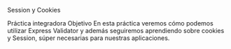 Session y Cookies

Práctica integradora
Objetivo
En esta práctica veremos cómo podemos utilizar Express Validator y además
seguiremos aprendiendo sobre cookies y Session, súper necesarias para nuestras
aplicaciones.
